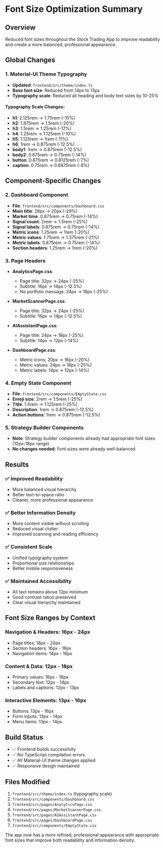 # Font Size Optimization Summary

## Overview
Reduced font sizes throughout the Stock Trading App to improve readability and create a more balanced, professional appearance.

## Global Changes

### 1. Material-UI Theme Typography
- **Updated**: `frontend/src/theme/index.ts`
- **Base font size**: Reduced from 14px to 13px
- **Typography scale**: Reduced all heading and body text sizes by 10-25%

#### Typography Scale Changes:
- **h1**: 2.125rem → 1.75rem (-15%)
- **h2**: 1.875rem → 1.5rem (-20%)
- **h3**: 1.5rem → 1.25rem (-17%)
- **h4**: 1.25rem → 1.125rem (-10%)
- **h5**: 1.125rem → 1rem (-11%)
- **h6**: 1rem → 0.875rem (-12.5%)
- **body1**: 1rem → 0.875rem (-12.5%)
- **body2**: 0.875rem → 0.75rem (-14%)
- **button**: 0.875rem → 0.8125rem (-7%)
- **caption**: 0.75rem → 0.6875rem (-8%)

## Component-Specific Changes

### 2. Dashboard Component
- **File**: `frontend/src/components/Dashboard.css`
- **Main title**: 28px → 20px (-29%)
- **Market time**: 0.875rem → 0.75rem (-14%)
- **Signal count**: 2rem → 1.5rem (-25%)
- **Signal labels**: 0.875rem → 0.75rem (-14%)
- **Metric icons**: 1.25rem → 1rem (-20%)
- **Metric values**: 1.75rem → 1.375rem (-21%)
- **Metric labels**: 0.875rem → 0.75rem (-14%)
- **Section headers**: 1.25rem → 1rem (-20%)

### 3. Page Headers
- **AnalyticsPage.css**:
  - Page title: 32px → 24px (-25%)
  - Subtitle: 16px → 14px (-12.5%)
  - No portfolio message: 24px → 18px (-25%)

- **MarketScannerPage.css**:
  - Page title: 32px → 24px (-25%)
  - Subtitle: 16px → 14px (-12.5%)

- **AIAssistantPage.css**:
  - Page title: 24px → 18px (-25%)
  - Subtitle: 14px → 12px (-14%)

- **DashboardPage.css**:
  - Metric icons: 20px → 16px (-20%)
  - Metric values: 24px → 18px (-25%)
  - Metric labels: 14px → 12px (-14%)

### 4. Empty State Component
- **File**: `frontend/src/components/EmptyState.css`
- **Emoji size**: 2rem → 1.5rem (-25%)
- **Title**: 1.5rem → 1.125rem (-25%)
- **Description**: 1rem → 0.875rem (-12.5%)
- **Action buttons**: 1rem → 0.875rem (-12.5%)

### 5. Strategy Builder Components
- **Note**: Strategy builder components already had appropriate font sizes (12px-18px range)
- **No changes needed**: Font sizes were already well-balanced

## Results

### ✅ **Improved Readability**
- More balanced visual hierarchy
- Better text-to-space ratio
- Cleaner, more professional appearance

### ✅ **Better Information Density**
- More content visible without scrolling
- Reduced visual clutter
- Improved scanning and reading efficiency

### ✅ **Consistent Scale**
- Unified typography system
- Proportional size relationships
- Better mobile responsiveness

### ✅ **Maintained Accessibility**
- All text remains above 12px minimum
- Good contrast ratios preserved
- Clear visual hierarchy maintained

## Font Size Ranges by Context

### **Navigation & Headers**: 16px - 24px
- Page titles: 18px - 24px
- Section headers: 16px - 18px
- Navigation items: 14px - 16px

### **Content & Data**: 12px - 18px
- Primary values: 16px - 18px
- Secondary text: 12px - 14px
- Labels and captions: 12px - 13px

### **Interactive Elements**: 13px - 16px
- Buttons: 13px - 16px
- Form inputs: 13px - 14px
- Menu items: 13px - 14px

## Build Status
- ✅ Frontend builds successfully
- ✅ No TypeScript compilation errors
- ✅ All Material-UI theme changes applied
- ✅ Responsive design maintained

## Files Modified
1. `frontend/src/theme/index.ts` (typography scale)
2. `frontend/src/components/Dashboard.css`
3. `frontend/src/pages/AnalyticsPage.css`
4. `frontend/src/pages/MarketScannerPage.css`
5. `frontend/src/pages/AIAssistantPage.css`
6. `frontend/src/pages/DashboardPage.css`
7. `frontend/src/components/EmptyState.css`

The app now has a more refined, professional appearance with appropriate font sizes that improve both readability and information density.
